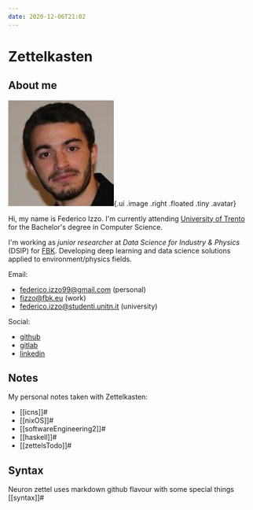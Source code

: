 ```yaml
---
date: 2020-12-06T21:02
---
```


# Zettelkasten

## About me
![](./static/FedericoIzzo.jpg){.ui .image .right .floated .tiny .avatar}

Hi, my name is Federico Izzo. I'm currently attending [University of Trento](https://www.unitn.it/) for the Bachelor's degree in Computer Science.

I'm working as *junior researcher* at *Data Science for Industry & Physics* (DSIP) for [FBK](https://www.fbk.eu/). Developing deep learning and data science solutions applied to environment/physics fields.

Email:

* federico.izzo99@gmail.com (personal)
* fizzo@fbk.eu (work)
* federico.izzo@studenti.unitn.it (university)

Social:

* [github](https://github.com/fedeizzo) 
* [gitlab](https://gitlab.fbk.eu/fizzo)
* [linkedin](https://www.linkedin.com/in/federico-izzo-1291661a1/)

## Notes

My personal notes taken with Zettelkasten:

* [[icns]]#
* [[nixOS]]#
* [[softwareEngineering2]]#
* [[haskell]]#
* [[zettelsTodo]]#

## Syntax
Neuron zettel uses markdown github flavour with some special things [[syntax]]#
